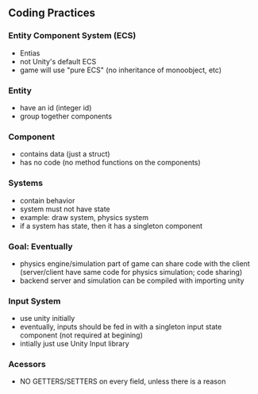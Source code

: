 ## Coding Practices

### Entity Component System (ECS)
- Entias
- not Unity's default ECS
- game will use "pure ECS" (no inheritance of monoobject, etc)


### Entity
- have an id (integer id)
- group together components

### Component
- contains data (just a struct)
- has no code (no method functions on the components)

### Systems
- contain behavior
- system must not have state
- example: draw system, physics system
- if a system has state, then it has a singleton component

### Goal: Eventually
- physics engine/simulation part of game can share code with the client (server/client have same code for physics simulation; code sharing)
- backend server and simulation can be compiled with importing unity

### Input System
- use unity initially
- eventually, inputs should be fed in with a singleton input state component (not required at begining)
- intially just use Unity Input library

### Acessors
- NO GETTERS/SETTERS on every field, unless there is a reason
